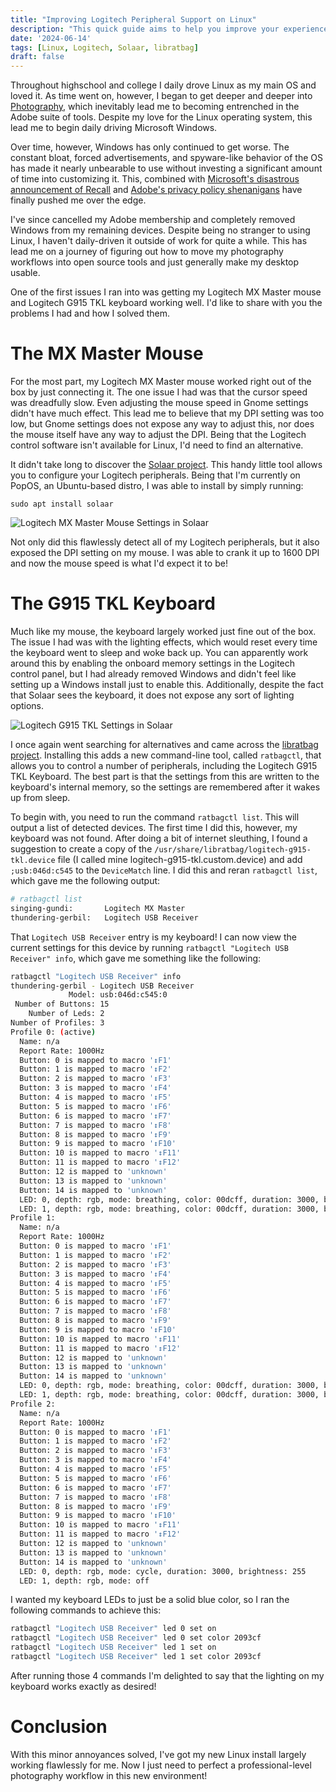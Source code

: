 ```yaml
---
title: "Improving Logitech Peripheral Support on Linux"
description: "This quick guide aims to help you improve your experience with using Logitech peripherals on desktop Linux."
date: '2024-06-14'
tags: [Linux, Logitech, Solaar, libratbag]
draft: false
---
```


Throughout highschool and college I daily drove Linux as my main OS and loved it. As time went on, however, I began to get deeper and deeper into <a href="https://adamthompsonphoto.com" target="_blank">Photography</a>, which inevitably lead me to becoming entrenched in the Adobe suite of tools. Despite my love for the Linux operating system, this lead me to begin daily driving Microsoft Windows. 

Over time, however, Windows has only continued to get worse. The constant bloat, forced advertisements, and spyware-like behavior of the OS has made it nearly unbearable to use without investing a significant amount of time into customizing it. This, combined with <a href="https://doublepulsar.com/recall-stealing-everything-youve-ever-typed-or-viewed-on-your-own-windows-pc-is-now-possible-da3e12e9465e" target="_blank">Microsoft's disastrous announcement of Recall</a> and <a href="https://petapixel.com/2024/06/06/photographers-outraged-by-adobes-new-privacy-and-content-terms/" target="_blank">Adobe's privacy policy shenanigans</a> have finally pushed me over the edge. 

I've since cancelled my Adobe membership and completely removed Windows from my remaining devices. Despite being no stranger to using Linux, I haven't daily-driven it outside of work for quite a while. This has lead me on a journey of figuring out how to move my photography workflows into open source tools and just generally make my desktop usable.

One of the first issues I ran into was getting my Logitech MX Master mouse and Logitech G915 TKL keyboard working well. I'd like to share with you the problems I had and how I solved them.

# The MX Master Mouse

For the most part, my Logitech MX Master mouse worked right out of the box by just connecting it. The one issue I had was that the cursor speed was dreadfully slow. Even adjusting the mouse speed in Gnome settings didn't have much effect. This lead me to believe that my DPI setting was too low, but Gnome settings does not expose any way to adjust this, nor does the mouse itself have any way to adjust the DPI. Being that the Logitech control software isn't available for Linux, I'd need to find an alternative. 

It didn't take long to discover the <a href="https://github.com/pwr-Solaar/Solaar" target="_blank">Solaar project</a>. This handy little tool allows you to configure your Logitech peripherals. Being that I'm currently on PopOS, an Ubuntu-based distro, I was able to install by simply running:

```
sudo apt install solaar
```

![Logitech MX Master Mouse Settings in Solaar](/blog/logitech-linux/MXMasterMouseSettingsInSolaar.png#center)

Not only did this flawlessly detect all of my Logitech peripherals, but it also exposed the DPI setting on my mouse. I was able to crank it up to 1600 DPI and now the mouse speed is what I'd expect it to be!

# The G915 TKL Keyboard

Much like my mouse, the keyboard largely worked just fine out of the box. The issue I had was with the lighting effects, which would reset every time the keyboard went to sleep and woke back up. You can apparently work around this by enabling the onboard memory settings in the Logitech control panel, but I had already removed Windows and didn't feel like setting up a Windows install just to enable this. Additionally, despite the fact that Solaar sees the keyboard, it does not expose any sort of lighting options.

![Logitech G915 TKL Settings in Solaar](/blog/logitech-linux/G915TKLInSolaar.png#center)

I once again went searching for alternatives and came across the <a href="https://github.com/libratbag/libratbag" target="_blank">libratbag project</a>. Installing this adds a new command-line tool, called `ratbagctl`, that allows you to control a number of peripherals, including the Logitech G915 TKL Keyboard. The best part is that the settings from this are written to the keyboard's internal memory, so the settings are remembered after it wakes up from sleep. 

To begin with, you need to run the command `ratbagctl list`. This will output a list of detected devices. The first time I did this, however, my keyboard was not found. After doing a bit of internet sleuthing, I found a suggestion to create a copy of the `/usr/share/libratbag/logitech-g915-tkl.device` file (I called mine logitech-g915-tkl.custom.device) and add `;usb:046d:c545` to the `DeviceMatch` line. I did this and reran `ratbagctl list`, which gave me the following output:

```bash
# ratbagctl list
singing-gundi:       Logitech MX Master              
thundering-gerbil:   Logitech USB Receiver
```

That `Logitech USB Receiver` entry is my keyboard! I can now view the current settings for this device by running `ratbagctl "Logitech USB Receiver" info`, which gave me something like the following:

```bash
ratbagctl "Logitech USB Receiver" info                         
thundering-gerbil - Logitech USB Receiver
             Model: usb:046d:c545:0
 Number of Buttons: 15
    Number of Leds: 2
Number of Profiles: 3
Profile 0: (active)
  Name: n/a
  Report Rate: 1000Hz
  Button: 0 is mapped to macro '↕F1'
  Button: 1 is mapped to macro '↕F2'
  Button: 2 is mapped to macro '↕F3'
  Button: 3 is mapped to macro '↕F4'
  Button: 4 is mapped to macro '↕F5'
  Button: 5 is mapped to macro '↕F6'
  Button: 6 is mapped to macro '↕F7'
  Button: 7 is mapped to macro '↕F8'
  Button: 8 is mapped to macro '↕F9'
  Button: 9 is mapped to macro '↕F10'
  Button: 10 is mapped to macro '↕F11'
  Button: 11 is mapped to macro '↕F12'
  Button: 12 is mapped to 'unknown'
  Button: 13 is mapped to 'unknown'
  Button: 14 is mapped to 'unknown'
  LED: 0, depth: rgb, mode: breathing, color: 00dcff, duration: 3000, brightness: 255
  LED: 1, depth: rgb, mode: breathing, color: 00dcff, duration: 3000, brightness: 255
Profile 1:
  Name: n/a
  Report Rate: 1000Hz
  Button: 0 is mapped to macro '↕F1'
  Button: 1 is mapped to macro '↕F2'
  Button: 2 is mapped to macro '↕F3'
  Button: 3 is mapped to macro '↕F4'
  Button: 4 is mapped to macro '↕F5'
  Button: 5 is mapped to macro '↕F6'
  Button: 6 is mapped to macro '↕F7'
  Button: 7 is mapped to macro '↕F8'
  Button: 8 is mapped to macro '↕F9'
  Button: 9 is mapped to macro '↕F10'
  Button: 10 is mapped to macro '↕F11'
  Button: 11 is mapped to macro '↕F12'
  Button: 12 is mapped to 'unknown'
  Button: 13 is mapped to 'unknown'
  Button: 14 is mapped to 'unknown'
  LED: 0, depth: rgb, mode: breathing, color: 00dcff, duration: 3000, brightness: 255
  LED: 1, depth: rgb, mode: breathing, color: 00dcff, duration: 3000, brightness: 255
Profile 2:
  Name: n/a
  Report Rate: 1000Hz
  Button: 0 is mapped to macro '↕F1'
  Button: 1 is mapped to macro '↕F2'
  Button: 2 is mapped to macro '↕F3'
  Button: 3 is mapped to macro '↕F4'
  Button: 4 is mapped to macro '↕F5'
  Button: 5 is mapped to macro '↕F6'
  Button: 6 is mapped to macro '↕F7'
  Button: 7 is mapped to macro '↕F8'
  Button: 8 is mapped to macro '↕F9'
  Button: 9 is mapped to macro '↕F10'
  Button: 10 is mapped to macro '↕F11'
  Button: 11 is mapped to macro '↕F12'
  Button: 12 is mapped to 'unknown'
  Button: 13 is mapped to 'unknown'
  Button: 14 is mapped to 'unknown'
  LED: 0, depth: rgb, mode: cycle, duration: 3000, brightness: 255
  LED: 1, depth: rgb, mode: off
```

I wanted my keyboard LEDs to just be a solid blue color, so I ran the following commands to achieve this:

```bash
ratbagctl "Logitech USB Receiver" led 0 set on
ratbagctl "Logitech USB Receiver" led 0 set color 2093cf 
ratbagctl "Logitech USB Receiver" led 1 set on
ratbagctl "Logitech USB Receiver" led 1 set color 2093cf 
```

After running those 4 commands I'm delighted to say that the lighting on my keyboard works exactly as desired!

# Conclusion 

With this minor annoyances solved, I've got my new Linux install largely working flawlessly for me. Now I just need to perfect a professional-level photography workflow in this new environment! 